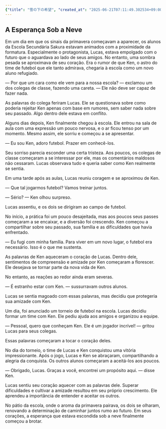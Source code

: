 ```yaml
---
{"title": "雪の下の希望", "created_at": "2025-06-21T07:11:49.302534+09:00"}
---
```


## A Esperança Sob a Neve

Em um dia em que os sinais da primavera começavam a aparecer, os alunos da Escola Secundária Sakura estavam animados com a proximidade da formatura. Especialmente o protagonista, Lucas, estava empolgado com o futuro que o aguardava ao lado de seus amigos. No entanto, uma sombra pesada se aproximava de seu coração. Era o rumor de que Ken, o astro do time de futebol que ele tanto admirava, chegaria à escola como um novo aluno refugiado.

— Por que um cara como ele vem para a nossa escola? — exclamou um dos colegas de classe, fazendo uma careta. — Ele não deve ser capaz de fazer nada.

As palavras do colega feriram Lucas. Ele se questionava sobre como poderia rejeitar Ken apenas com base em rumores, sem saber nada sobre seu passado. Algo dentro dele estava em conflito.

Alguns dias depois, Ken finalmente chegou à escola. Ele entrou na sala de aula com uma expressão um pouco nervosa, e o ar ficou tenso por um momento. Mesmo assim, ele sorriu e começou a se apresentar.

— Eu sou Ken, adoro futebol. Prazer em conhecê-los.

Seu sorriso parecia esconder uma certa tristeza. Aos poucos, os colegas de classe começaram a se interessar por ele, mas os comentários maldosos não cessaram. Lucas observava tudo e queria saber como Ken realmente se sentia.

Em uma tarde após as aulas, Lucas reuniu coragem e se aproximou de Ken.

— Que tal jogarmos futebol? Vamos treinar juntos.

— Sério? — Ken olhou surpreso.

Lucas assentiu, e os dois se dirigiram ao campo de futebol.

No início, a prática foi um pouco desajeitada, mas aos poucos seus passes começaram a se encaixar, e a diversão foi crescendo. Ken começou a compartilhar sobre seu passado, sua família e as dificuldades que havia enfrentado.

— Eu fugi com minha família. Para viver em um novo lugar, o futebol era necessário. Isso é o que me sustenta.

As palavras de Ken aqueceram o coração de Lucas. Dentro dele, sentimentos de compreensão e amizade por Ken começaram a florescer. Ele desejava se tornar parte da nova vida de Ken.

No entanto, as reações ao redor ainda eram severas.

— É estranho estar com Ken. — sussurravam outros alunos.

Lucas se sentia magoado com essas palavras, mas decidiu que protegeria sua amizade com Ken.

Um dia, foi anunciado um torneio de futebol na escola. Lucas decidiu formar um time com Ken. Ele pediu ajuda aos amigos e organizou a equipe.

— Pessoal, quero que conheçam Ken. Ele é um jogador incrível! — gritou Lucas para seus colegas.

Essas palavras começaram a tocar o coração deles.

No dia do torneio, o time de Lucas e Ken conquistou uma vitória impressionante. Após o jogo, Lucas e Ken se abraçaram, compartilhando a alegria da conquista. Os outros alunos começaram a aceitá-los aos poucos.

— Obrigado, Lucas. Graças a você, encontrei um propósito aqui. — disse Ken.

Lucas sentiu seu coração aquecer com as palavras dele. Superar dificuldades e cultivar a amizade resultou em seu próprio crescimento. Ele aprendeu a importância de entender e aceitar os outros.

No pátio da escola, onde o aroma da primavera pairava, os dois se olharam, renovando a determinação de caminhar juntos rumo ao futuro. Em seus corações, a esperança que estava escondida sob a neve finalmente começou a brotar.
